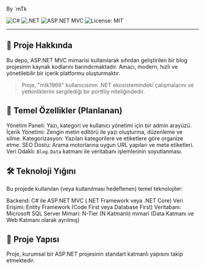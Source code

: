 By `mTk
<p align="left">
  <img src="https://img.shields.io/badge/C%23-239120?logo=c-sharp&logoColor=white" alt="C#">
  <img src="https://img.shields.io/badge/.NET-512BD4?logo=dotnet&logoColor=white" alt=".NET">
  <img src="https://img.shields.io/badge/ASP.NET%20MVC-5C2D91?logo=aspnet&logoColor=white" alt="ASP.NET MVC">
  <img src="https://img.shields.io/badge/License-MIT-blue.svg" alt="License: MIT">
</p>

---

## 🚀 Proje Hakkında

Bu depo, ASP.NET MVC mimarisi kullanılarak sıfırdan geliştirilen bir blog projesinin kaynak kodlarını barındırmaktadır. Amacı, modern, hızlı ve yönetilebilir bir içerik platformu oluşturmaktır.

> Proje, "mtk1966" kullanıcısının .NET ekosistemindeki çalışmalarını ve yetkinliklerini sergilediği bir portföy niteliğindedir.

## 🌟 Temel Özellikler (Planlanan)

 Yönetim Paneli: Yazı, kategori ve kullanıcı yönetimi için bir admin arayüzü.
 İçerik Yönetimi: Zengin metin editörü ile yazı oluşturma, düzenleme ve silme.
 Kategorizasyon: Yazıları kategorilere ve etiketlere göre organize etme.
 SEO Dostu: Arama motorlarına uygun URL yapıları ve meta etiketleri.
 Veri Odaklı: `Blog.Data` katmanı ile veritabanı işlemlerinin soyutlanması.

## 🛠️ Teknoloji Yığını

Bu projede kullanılan (veya kullanılması hedeflenen) temel teknolojiler:

 Backend: C# ile ASP.NET MVC (.NET Framework veya .NET Core)
 Veri Erişimi: Entity Framework (Code First veya Database First)
 Veritabanı: Microsoft SQL Server
 Mimari: N-Tier (N Katmanlı) mimari (Data Katmanı ve Web Katmanı olarak ayrılmış)

## 📂 Proje Yapısı

Proje, kurumsal bir ASP.NET projesinin standart katmanlı yapısını takip etmektedir.
